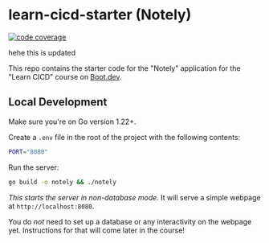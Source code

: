 # learn-cicd-starter (Notely)
[![code coverage](https://github.com/thrashdev/learn-cicd-starter/actions/workflows/ci.yml/badge.svg)](https://github.com/thrashdev/learn-cicd-starter/actions/workflows/ci.yml)

hehe this is updated

This repo contains the starter code for the "Notely" application for the "Learn CICD" course on [Boot.dev](https://boot.dev).

## Local Development

Make sure you're on Go version 1.22+.

Create a `.env` file in the root of the project with the following contents:

```bash
PORT="8080"
```

Run the server:

```bash
go build -o notely && ./notely
```

*This starts the server in non-database mode.* It will serve a simple webpage at `http://localhost:8080`.

You do *not* need to set up a database or any interactivity on the webpage yet. Instructions for that will come later in the course!
